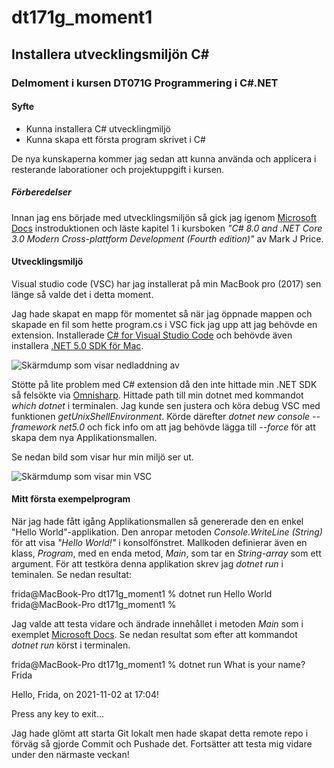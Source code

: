 # dt171g_moment1


## Installera utvecklingsmiljön C#

### Delmoment i kursen DT071G Programmering i C#.NET

#### Syfte
* Kunna installera C# utvecklingmiljö
* Kunna skapa ett första program skrivet i C#

De nya kunskaperna kommer jag sedan att kunna använda och applicera i resterande laborationer och projektuppgift i kursen.

##### Förberedelser
Innan jag ens började med utvecklingsmiljön så gick jag igenom
[Microsoft Docs](https://docs.microsoft.com/en-us/dotnet/csharp/programming-guide/inside-a-program/hello-world-your-first-program?tabs=windows) instroduktionen och läste kapitel 1 i kursboken _"C# 8.0 and .NET Core 3.0 Modern Cross-plattform Development (Fourth edition)"_ av Mark J Price. 

#### Utvecklingsmiljö

Visual studio code (VSC) har jag installerat på min MacBook pro (2017) sen länge så valde det i detta moment. 

Jag hade skapat en mapp för momentet så när jag öppnade mappen och skapade en fil som hette program.cs i VSC fick jag upp att jag behövde en extension. Installerade [C# for Visual Studio Code](https://marketplace.visualstudio.com/items?itemName=ms-dotnettools.csharp) och behövde även installera [.NET 5.0 SDK för Mac](https://dotnet.microsoft.com/download/dotnet/thank-you/sdk-5.0.402-macos-x64-installer?journey=vs-code). 

![Skärmdump som visar nedladdning av  ]()

Stötte på lite problem med C# extension då den inte hittade min .NET SDK så felsökte via [Omnisharp](https://dotnet.microsoft.com/download/dotnet/thank-you/sdk-5.0.402-macos-x64-installer?journey=vs-code). Hittade path till min dotnet med kommandot _which dotnet_ i terminalen. Jag kunde sen justera och köra debug VSC med funktionen _getUnixShellEnvironment_. Körde därefter _dotnet new console --framework net5.0_ och fick info om att jag behövde lägga till _--force_ för att skapa dem nya Applikationsmallen. 

Se nedan bild som visar hur min miljö ser ut. 

![Skärmdump som visar min VSC]()

#### Mitt första exempelprogram
När jag hade fått igång Applikationsmallen så genererade den en enkel "Hello World"-applikation. Den anropar metoden _Console.WriteLine (String)_ för att visa _"Hello World!"_ i konsolfönstret. Mallkoden definierar även en klass, _Program_, med en enda metod, _Main_, som tar en _String-array_ som ett argument. 
För att testköra denna applikation skrev jag _dotnet run_ i teminalen. Se nedan resultat: 

frida@MacBook-Pro dt171g_moment1 % dotnet run
Hello World
frida@MacBook-Pro dt171g_moment1 %

Jag valde att testa vidare och ändrade innehållet i metoden _Main_ som i exemplet [Microsoft Docs](https://docs.microsoft.com/sv-se/dotnet/core/tutorials/with-visual-studio-code?pivots=dotnet-5-0). Se nedan resultat som efter att kommandot _dotnet run_ körst i terminalen. 

frida@MacBook-Pro dt171g_moment1 % dotnet run
What is your name?
Frida

Hello, Frida, on 2021-11-02 at 17:04!

Press any key to exit...

Jag hade glömt att starta Git lokalt men hade skapat detta remote repo i förväg så gjorde Commit och Pushade det. 
Fortsätter att testa mig vidare under den närmaste veckan! 
